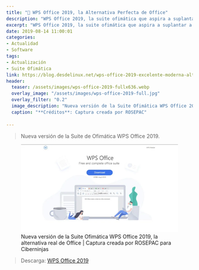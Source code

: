 ```yaml
---
title: "📰 WPS Office 2019, la Alternativa Perfecta de Office"
description: "WPS Office 2019, la suite ofimática que aspira a suplantar a Microsoft Office"
excerpt: "WPS Office 2019, la suite ofimática que aspira a suplantar a Microsoft Office"
date: 2019-08-14 11:00:01
categories:
- Actualidad
- Software
tags:
- Actualización
- Suite Ofimática
link: https://blog.desdelinux.net/wps-office-2019-excelente-moderna-alternativa-libreoffice/
header:
  teaser: /assets/images/wps-office-2019-fullx636.webp
  overlay_image: "/assets/images/wps-office-2019-full.jpg"
  overlay_filter: "0.2"
  image_description: "Nueva versión de la Suite Ofimática WPS Office 2019, la alternativa real de Office | Ciberninjas"
  caption: "**Créditos**: Captura creada por ROSEPAC"

---
```

> Nueva versión de la Suite de Ofimática WPS Office 2019.

<figure>
    <a href="/assets/images/wps-office-2019-full.webp" class="image-popup"><img src="/assets/images/wps-office-2019-fullx636.webp"></a>
    <figcaption>Nueva versión de la Suite Ofimática WPS Office 2019, la alternativa real de Office | Captura creada por ROSEPAC para Ciberninjas</figcaption>
</figure>

> Descarga: [WPS Office 2019](https://www.wps.com/es-MX/download/ "Descarga de la nueva versión de la Suite Ofimática WPS Office 2019, la única alternativa real de Office: Ciberninjas")